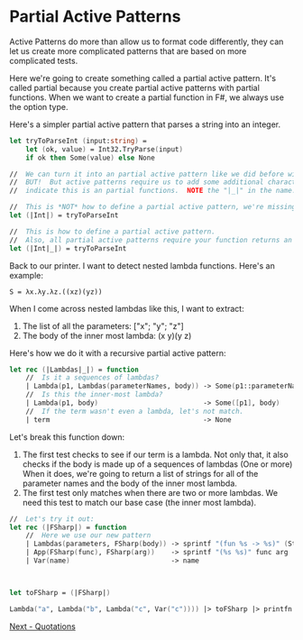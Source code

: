 # Partial Active Patterns

Active Patterns do more than allow us to format code differently, they can let us create more
complicated patterns that are based on more complicated tests.

Here we're going to create something called a partial active pattern.  It's called partial 
because you create partial active patterns with partial functions.  When we want to create a
partial function in F#, we always use the option type.

Here's a simpler partial active pattern that parses a string into an integer.  


```fsharp
let tryToParseInt (input:string) = 
    let (ok, value) = Int32.TryParse(input)
    if ok then Some(value) else None

//  We can turn it into an partial active pattern like we did before with our banana clips.
//  BUT!  But active patterns require us to add some additional characters in the name to
//  indicate this is an partial functions.  NOTE the "|_|" in the name.

//  This is *NOT* how to define a partial active pattern, we're missing |_| in the name.
let (|Int|) = tryToParseInt

//  This is how to define a partial active pattern.
//  Also, all partial active patterns require your function returns an option type.
let (|Int|_|) = tryToParseInt
```


Back to our printer.  I want to detect nested lambda functions.  Here's an example:

    S = λx.λy.λz.((xz)(yz))

When I come across nested lambdas like this, I want to extract:

1. The list of all the parameters:    ["x"; "y"; "z"]
2. The body of the inner most lambda: (x y)(y z) 

Here's how we do it with a recursive partial active pattern:


```fsharp
let rec (|Lambdas|_|) = function
    //  Is it a sequences of lambdas?
    | Lambda(p1, Lambdas(parameterNames, body)) -> Some(p1::parameterNames, body)
    //  Is this the inner-most lambda?
    | Lambda(p1, body)                          -> Some([p1], body)
    //  If the term wasn't even a lambda, let's not match.
    | term                                      -> None
```

Let's break this function down:

1.  The first test checks to see if our term is a lambda.  Not only that,
    it also checks if the body is made up of a sequences of lambdas (One or more)
    When it does, we're going to return a list of strings for all of the parameter
    names and the body of the inner most lambda.
2.  The first test only matches when there are two or more lambdas.  We need this 
    test to match our base case (the inner most lambda).

```fsharp
//  Let's try it out:
let rec (|FSharp|) = function
    //  Here we use our new pattern
    | Lambdas(parameters, FSharp(body)) -> sprintf "(fun %s -> %s)" (String.concat " " parameters) body
    | App(FSharp(func), FSharp(arg))    -> sprintf "(%s %s)" func arg
    | Var(name)                         -> name



let toFSharp = (|FSharp|)

Lambda("a", Lambda("b", Lambda("c", Var("c")))) |> toFSharp |> printfn "%s"
```

[Next - Quotations](07-quotations.md)
